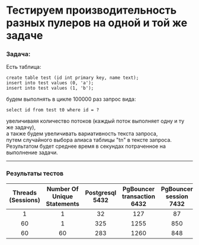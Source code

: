 # Тестируем производительность разных пулеров на одной и той же задаче

### Задача:

Есть таблица:
```roomsql
create table test (id int primary key, name text);
insert into test values (0, 'a');
insert into test values (1, 'b');
```
будем выполнять в цикле 100000 раз запрос вида:
```roomsql
select id from test t0 where id = ?
```
увеличиваяя количество потоков (каждый поток выполняет одну и ту же задачу), <br/>а также будем
увеличивать вариативность текста запроса, <br/>путем случайного выбора алиаса таблицы "tn" в тексте запроса.<br/>
Результатом будет среднее время в секундах потраченное на выполнение задачи.


---

### Результаты тестов

| Threads<br/>(Sessions) | Number Of<br/>Unique <br/>Statements | Postgresql<br/>5432 | PgBouncer<br/>transaction<br/>6432 | PgBouncer<br/>session<br/>7432 | Odyssey<br/>transaction<br/>8432 |
|:----------------------:|:------------------------------------:|:-------------------:|:----------------------------------:|:------------------------------:|:--------------------------------:|
|           1            |                  1                   |         32          |                127                 |               87               |               101                |
|           60           |                  1                   |         325         |                1255                |              850               |               3540               |
|           60           |                  60                  |         283         |                1260                |              848               |               3680               |

